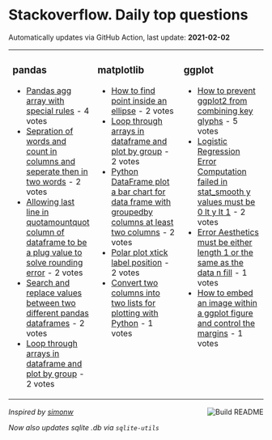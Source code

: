 # Stackoverflow. Daily top questions 

Automatically updates via GitHub Action, last update: **<!-- date starts -->2021-02-02<!-- date ends -->**


<table><tr><td valign="top" width="33%">

### pandas
<!-- pandas starts -->
* [Pandas agg array with special rules](https://stackoverflow.com/questions/66010081/pandas-agg-array-with-special-rules) - 4 votes
* [Sepration of words and count in columns and seperate then in two words](https://stackoverflow.com/questions/66012407/sepration-of-words-and-count-in-columns-and-seperate-then-in-two-words) - 2 votes
* [Allowing last line in quotamountquot column of dataframe to be a plug value to solve rounding error](https://stackoverflow.com/questions/66003243/allowing-last-line-in-amount-column-of-dataframe-to-be-a-plug-value-to-solve-r) - 2 votes
* [Search and replace values between two different pandas dataframes](https://stackoverflow.com/questions/66017014/search-and-replace-values-between-two-different-pandas-dataframes) - 2 votes
* [Loop through arrays in dataframe and plot by group](https://stackoverflow.com/questions/66005764/loop-through-arrays-in-dataframe-and-plot-by-group) - 2 votes
<!-- pandas ends -->
</td><td valign="top" width="34%">


### matplotlib
<!-- matplotlib starts -->
* [How to find point inside an ellipse](https://stackoverflow.com/questions/66010530/how-to-find-point-inside-an-ellipse) - 2 votes
* [Loop through arrays in dataframe and plot by group](https://stackoverflow.com/questions/66005764/loop-through-arrays-in-dataframe-and-plot-by-group) - 2 votes
* [Python DataFrame  plot a bar chart for data frame with groupedby columns at least two columns](https://stackoverflow.com/questions/66016045/python-dataframe-plot-a-bar-chart-for-data-frame-with-grouped-by-columns-at-l) - 2 votes
* [Polar plot xtick label position](https://stackoverflow.com/questions/66007742/polar-plot-xtick-label-position) - 2 votes
* [Convert two columns into two lists for plotting with Python](https://stackoverflow.com/questions/66006791/convert-two-columns-into-two-lists-for-plotting-with-python) - 1 votes
<!-- matplotlib ends -->
</td><td valign="top" width="34%">


### ggplot
<!-- ggplot2 starts -->
* [How to prevent ggplot2 from combining key glyphs](https://stackoverflow.com/questions/66002192/how-to-prevent-ggplot2-from-combining-key-glyphs) - 5 votes
* [Logistic Regression Error Computation failed in stat_smooth y values must be 0 lt y lt 1](https://stackoverflow.com/questions/66005572/logistic-regression-error-computation-failed-in-stat-smooth-y-values-must) - 2 votes
* [Error Aesthetics must be either length 1 or the same as the data n fill](https://stackoverflow.com/questions/66015706/error-aesthetics-must-be-either-length-1-or-the-same-as-the-data-n-fill) - 1 votes
* [How to embed an image within a ggplot figure and control the margins](https://stackoverflow.com/questions/66015724/how-to-embed-an-image-within-a-ggplot-figure-and-control-the-margins) - 1 votes
<!-- ggplot2 ends -->
</td></tr></table>

<a href="https://github.com/hp0404/hp0404/actions"><img src="https://github.com/hp0404/hp0404/workflows/Build%20README/badge.svg" align="right" alt="Build README"></a> <p>*Inspired by  [simonw](https://github.com/simonw/simonw)*</p> <p> *Now also updates sqlite .db via `sqlite-utils`* </p>
